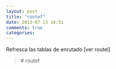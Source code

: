 ```yaml
---
layout: post
title: "routef"
date: 2013-07-13 16:51
comments: true
categories: 
---
```

Refresca las tablas de enrutado [ver routel]

>\# routef

